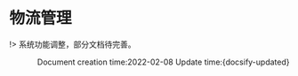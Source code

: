 # 物流管理

!> 系统功能调整，部分文档待完善。

<p align="right">Document creation time:2022-02-08   Update time:{docsify-updated} </p> 